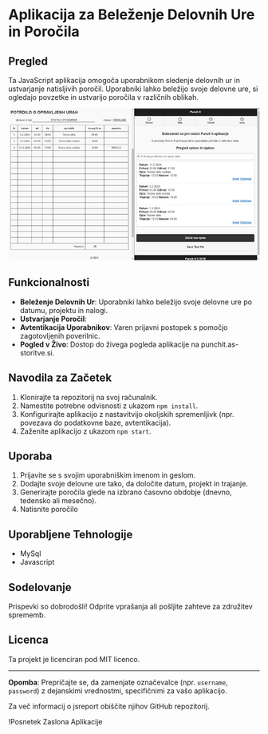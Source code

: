 
# Aplikacija za Beleženje Delovnih Ure in Poročila

## Pregled
Ta JavaScript aplikacija omogoča uporabnikom sledenje delovnih ur in ustvarjanje natisljivih poročil. Uporabniki lahko beležijo svoje delovne ure, si ogledajo povzetke in ustvarijo poročila v različnih oblikah.

![Screenshot](https://github.com/anze25/Punchit-Javascript/blob/master/Screenshot.png)

## Funkcionalnosti
- **Beleženje Delovnih Ur**: Uporabniki lahko beležijo svoje delovne ure po datumu, projektu in nalogi.
- **Ustvarjanje Poročil**:
- **Avtentikacija Uporabnikov**: Varen prijavni postopek s pomočjo zagotovljenih poverilnic.
- **Pogled v Živo**: Dostop do živega pogleda aplikacije na punchit.as-storitve.si.

## Navodila za Začetek
1. Klonirajte ta repozitorij na svoj računalnik.
2. Namestite potrebne odvisnosti z ukazom `npm install`.
3. Konfigurirajte aplikacijo z nastavitvijo okoljskih spremenljivk (npr. povezava do podatkovne baze, avtentikacija).
4. Zaženite aplikacijo z ukazom `npm start`.

## Uporaba
1. Prijavite se s svojim uporabniškim imenom in geslom.
2. Dodajte svoje delovne ure tako, da določite datum, projekt in trajanje.
3. Generirajte poročila glede na izbrano časovno obdobje (dnevno, tedensko ali mesečno).
4. Natisnite poročilo

## Uporabljene Tehnologije
- MySql
- Javascript


## Sodelovanje
Prispevki so dobrodošli! Odprite vprašanja ali pošljite zahteve za združitev sprememb.

## Licenca
Ta projekt je licenciran pod MIT licenco.

---

**Opomba**: Prepričajte se, da zamenjate označevalce (npr. `username`, `password`) z dejanskimi vrednostmi, specifičnimi za vašo aplikacijo.

Za več informacij o jsreport obiščite njihov GitHub repozitorij.

!Posnetek Zaslona Aplikacije
